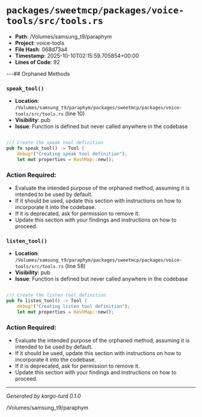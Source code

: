 # `packages/sweetmcp/packages/voice-tools/src/tools.rs`

- **Path**: /Volumes/samsung_t9/paraphym
- **Project**: voice-tools
- **File Hash**: 068d73a4  
- **Timestamp**: 2025-10-10T02:15:59.705854+00:00  
- **Lines of Code**: 92

---## Orphaned Methods


### `speak_tool()`

- **Location**: `/Volumes/samsung_t9/paraphym/packages/sweetmcp/packages/voice-tools/src/tools.rs` (line 10)
- **Visibility**: pub
- **Issue**: Function is defined but never called anywhere in the codebase

```rust

/// Create the speak tool definition
pub fn speak_tool() -> Tool {
    debug!("Creating speak tool definition");
    let mut properties = HashMap::new();
```

### Action Required:

- Evaluate the intended purpose of the orphaned method, assuming it is intended to be used by default.
- If it should be used, update this section with instructions on how to incorporate it into the codebase.
- If it is deprecated, ask for permission to remove it.
- Update this section with your findings and instructions on how to proceed.


### `listen_tool()`

- **Location**: `/Volumes/samsung_t9/paraphym/packages/sweetmcp/packages/voice-tools/src/tools.rs` (line 58)
- **Visibility**: pub
- **Issue**: Function is defined but never called anywhere in the codebase

```rust

/// Create the listen tool definition
pub fn listen_tool() -> Tool {
    debug!("Creating listen tool definition");
    let mut properties = HashMap::new();
```

### Action Required:

- Evaluate the intended purpose of the orphaned method, assuming it is intended to be used by default.
- If it should be used, update this section with instructions on how to incorporate it into the codebase.
- If it is deprecated, ask for permission to remove it.
- Update this section with your findings and instructions on how to proceed.

---

*Generated by kargo-turd 0.1.0*

/Volumes/samsung_t9/paraphym